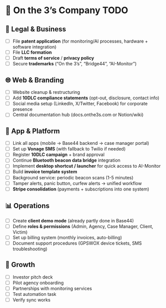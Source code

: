 # 📝 On the 3’s Company TODO

## 📑 Legal & Business
- [ ] File **patent application** (for monitoring/AI processes, hardware + software integration)
- [ ] File **LLC formation**
- [ ] Draft **terms of service** / **privacy policy**
- [ ] Secure **trademarks** (“On the 3’s”, “Bridge44”, “AI-Monitor”)

## 🌐 Web & Branding
- [ ] Website cleanup & restructuring
- [ ] Add **10DLC compliance statements** (opt-out, disclosure, contact info)
- [ ] Social media setup (LinkedIn, X/Twitter, Facebook) for corporate presence
- [ ] Central documentation hub (docs.onthe3s.com or Notion/wiki)

## 📱 App & Platform
- [ ] Link all apps (mobile → Base44 backend → case manager portal)
- [ ] Set up **Vonage SMS** (with fallback to Twilio if needed)
- [ ] Register **10DLC campaign** + brand approval
- [ ] Continue **Bluetooth beacon data bridge** integration
- [ ] Implement **desktop shortcut / launcher** for quick access to AI-Monitor
- [ ] Build **invoice template system**
- [ ] Background service: periodic beacon scans (1-5 minutes)
- [ ] Tamper alerts, panic button, curfew alerts → unified workflow
- [ ] **Stripe consolidation** (payments + subscriptions into one system)

## 📊 Operations
- [ ] Create **client demo mode** (already partly done in Base44)
- [ ] Define **roles & permissions** (Admin, Agency, Case Manager, Client, Victim)
- [ ] Set up billing system (monthly invoices, auto-billing)
- [ ] Document support procedures (GPSWOX device tickets, SMS troubleshooting)

## 🚀 Growth
- [ ] Investor pitch deck
- [ ] Pilot agency onboarding
- [ ] Partnerships with monitoring services
- [ ] Test automation task
- [ ] Verify sync works
